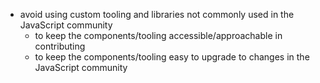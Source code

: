 - avoid using custom tooling and libraries not commonly used in the JavaScript community
  - to keep the components/tooling accessible/approachable in contributing
  - to keep the components/tooling easy to upgrade to changes in the JavaScript community
